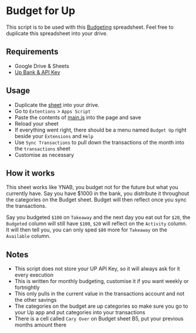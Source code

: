 # Budget for Up

This script is to be used with this [Budgeting](https://docs.google.com/spreadsheets/d/1z37QL73VHK6C6c4Db433_kNxoLXwTPXcb7SRG6eOnvQ/edit?usp=sharing) spreadsheet. Feel free to duplicate this spreadsheet into your drive.

## Requirements

- Google Drive & Sheets
- [Up Bank & API Key](https://developer.up.com.au/)

## Usage

- Duplicate the [sheet](https://docs.google.com/spreadsheets/d/1z37QL73VHK6C6c4Db433_kNxoLXwTPXcb7SRG6eOnvQ/edit?usp=sharing) into your drive.
- Go to `Extentions` > `Apps Script`
- Paste the contents of [main.js](https://github.com/nilesuan/budget-up/blob/main/main.js) into the page and save
- Reload your sheet
- If everything went right, there should be a menu named `Budget Up` right beside your `Extensions` and `Help`
- Use `Sync Transactions` to pull down the transactions of the month into the `transactions` sheet
- Customise as necessary

## How it works

This sheet works like YNAB, you budget not for the future but what you currently have. Say you have $1000 in the bank, you distribute it throughout the categories on the Budget sheet.
Budget will then reflect once you sync the transactions.

Say you budgeted `$100` on `Takeaway` and the next day you eat out for `$20`, the `Budgeted` column will still have `$100`, `$20` will reflect on the `Activity` column. It will then tell you, you can only sped `$80` more for `Takeaway` on the `Available` column.

## Notes

- This script does not store your UP API Key, so it will always ask for it every execution
- This is written for monthly budgeting, customise it if you want weekly or fortnightly
- This only pulls in the current value in the transactions account and not the other savings
- The categories on the budget are up categories so make sure you go to your Up app and put categories into your transactions
- There is a cell called `Cary Over` on Budget sheet B5, put your previous months amount there
